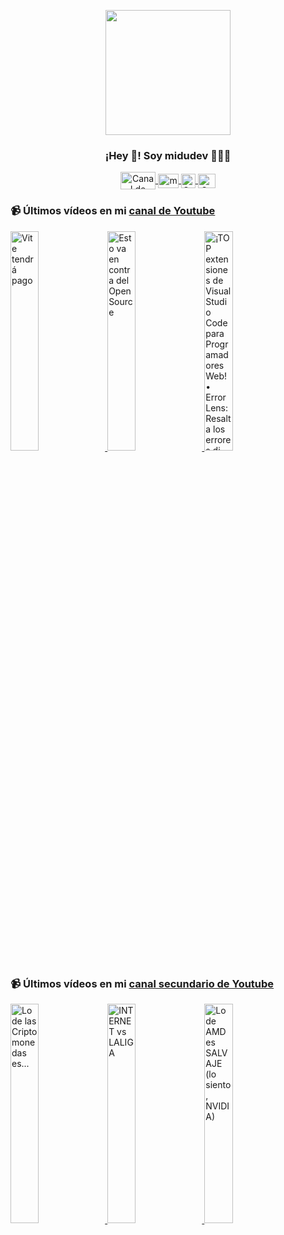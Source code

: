 <p align="center" width="300">
   <img align="center" width="200" src="https://user-images.githubusercontent.com/1561955/106762302-fda9de00-6635-11eb-99be-3ef744e60c0e.png" />
   <h3 align="center">¡Hey 👋! Soy midudev 👨🏻‍💻</h3>
</p>

<p align="center">
   <a href="https://twitch.tv/midudev" target="blank">
    <img align="center" src="https://upload.wikimedia.org/wikipedia/commons/c/ce/Twitch_logo_2019.svg" alt="Canal de Twitch de midudev" height="28px" width="56px" />
  </a>
  <span style="width: 8px;"> </span>
   <a href="https://youtube.com/midudev" target="blank">
    <img align="center" src="https://upload.wikimedia.org/wikipedia/commons/0/09/YouTube_full-color_icon_%282017%29.svg" alt="midudev" height="23px" width="33px" />
  </a>
  <span style="width: 8px;"> </span>
  <a href="https://instagram.com/midu.dev" target="blank">
    <img align="center" src="https://upload.wikimedia.org/wikipedia/commons/e/e7/Instagram_logo_2016.svg" alt="Canal de Instagram de midu.dev" height="23px" width="23px" />
  </a>
  <span style="width: 8px;"> </span>
  <a href="https://twitter.com/midudev" target="blank">
    <img align="center" src="https://upload.wikimedia.org/wikipedia/commons/thumb/6/6f/Logo_of_Twitter.svg/2491px-Logo_of_Twitter.svg.png" alt="Canal de Twitter de midudev" height="23px" width="28px" />
  </a>
</p>

### 📹 Últimos vídeos en mi [canal de Youtube](https://youtube.com/midudev?sub_confirmation=1)

<a href='https://youtu.be/pdbpSxXQGNM' target='_blank'>
  <img width='30%' src='https://img.youtube.com/vi/pdbpSxXQGNM/mqdefault.jpg' alt='Vite tendrá pago' />
</a>
<a href='https://youtu.be/NHWBBpDA9mU' target='_blank'>
  <img width='30%' src='https://img.youtube.com/vi/NHWBBpDA9mU/mqdefault.jpg' alt='Esto va en contra del Open Source' />
</a>
<a href='https://youtu.be/NLW9gKFH0SI' target='_blank'>
  <img width='30%' src='https://img.youtube.com/vi/NLW9gKFH0SI/mqdefault.jpg' alt='¡TOP extensiones de Visual Studio Code para Programadores Web!  • Error Lens: Resalta los errores di' />
</a>

### 📹 Últimos vídeos en mi [canal secundario de Youtube](https://youtube.com/midulive?sub_confirmation=1)

<a href='https://youtu.be/AbvNf1qrihU' target='_blank'>
  <img width='30%' src='https://img.youtube.com/vi/AbvNf1qrihU/mqdefault.jpg' alt='Lo de las Criptomonedas es...' />
</a>
<a href='https://youtu.be/cf13U-_xQ3M' target='_blank'>
  <img width='30%' src='https://img.youtube.com/vi/cf13U-_xQ3M/mqdefault.jpg' alt='INTERNET vs LALIGA' />
</a>
<a href='https://youtu.be/HnRIFacGgds' target='_blank'>
  <img width='30%' src='https://img.youtube.com/vi/HnRIFacGgds/mqdefault.jpg' alt='Lo de AMD es SALVAJE (lo siento, NVIDIA)' />
</a>